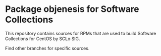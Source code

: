 # Package objenesis for Software Collections

This repository contains sources for RPMs that are used
to build Software Collections for CentOS by SCLo SIG.

Find other branches for specific sources.
